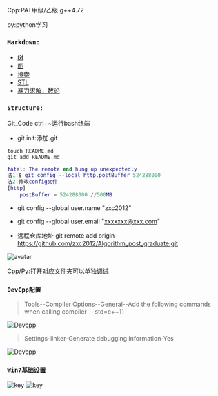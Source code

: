 Cpp:PAT甲级/乙级 g++4.72

py:python学习

### `Markdown:`
 - [树](https://github.com/zxc2012/Algorithm_post_graduate/blob/master/Cpp/markdown/tree.md)
 - [图](https://github.com/zxc2012/Algorithm_post_graduate/blob/master/Cpp/markdown/graph.md)
 - [搜索](https://github.com/zxc2012/Algorithm_post_graduate/blob/master/Cpp/markdown/searching.md)
 - [STL](https://github.com/zxc2012/Algorithm_post_graduate/blob/master/Cpp/markdown/map.md)
 - [暴力求解，数论](https://github.com/zxc2012/Algorithm_post_graduate/blob/master/Cpp/markdown/base.md)

### `Structure:`

Git_Code ctrl+~运行bash终端

- git init:添加.git

```
touch README.md
git add README.md
```
```matlab
fatal: The remote end hung up unexpectedly
法1:$ git config --local http.postBuffer 524288000
法2:修改config文件
[http]
    postBuffer = 524288000 //500MB
``` 
- git config --global user.name "zxc2012"

- git config --global user.email "xxxxxxx@xxx.com"

- 远程仓库地址
git remote add origin https://github.com/zxc2012/Algorithm_post_graduate.git

![avatar](https://img-blog.csdn.net/2018052909403110)

Cpp/Py:打开对应文件夹可以单独调试

### `DevCpp配置`
>Tools--Compiler Options--General--Add the following commands when calling compiler---std=c++11

![Devcpp](https://img-blog.csdn.net/20170409111041454)
>Settings-linker-Generate debugging information-Yes

![Devcpp](https://imgconvert.csdnimg.cn/aHR0cHM6Ly9pLmxvbGkubmV0LzIwMTkvMDcvMTkvNWQzMWUyMTc4MDExNjkzNzUwLnBuZw)

### `Win7基础设置`

![key](http://www.myexception.cn/img/2013/01/23/1143081857.png)
![key](http://www.myexception.cn/img/2013/01/23/1143081858.png)